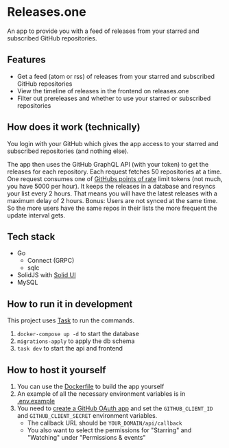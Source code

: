 # Releases.one

An app to provide you with a feed of releases from your starred and subscribed GitHub repositories.

## Features

- Get a feed (atom or rss) of releases from your starred and subscribed GitHub repositories
- View the timeline of releases in the frontend on releases.one
- Filter out prereleases and whether to use your starred or subscribed repositories

## How does it work (technically)

You login with your GitHub which gives the app access to your starred and subscribed repositories (and nothing else).

The app then uses the GitHub GraphQL API (with your token) to get the releases for each repository. Each request fetches 50 repositories at a time.
One request consumes one of [GitHubs points of rate](https://docs.github.com/en/graphql/overview/rate-limits-and-node-limits-for-the-graphql-api#primary-rate-limit) limit tokens (not much, you have 5000 per hour).
It keeps the releases in a database and resyncs your list every 2 hours.
That means you will have the latest releases with a maximum delay of 2 hours. Bonus: Users are not synced at the same time.
So the more users have the same repos in their lists the more frequent the update interval gets.

## Tech stack

- Go
    - Connect (GRPC)
    - sqlc
- SolidJS with [Solid UI](https://www.solid-ui.com/)
- MySQL

## How to run it in development

This project uses [Task](https://taskfile.dev/) to run the commands.

1. `docker-compose up -d` to start the database
2. `migrations-apply` to apply the db schema
2. `task dev` to start the api and frontend

## How to host it yourself

1. You can use the [Dockerfile](./Dockerfile) to build the app yourself
2. An example of all the necessary environment variables is in [.env.example](./.env.example)
3. You need to [create a GitHub OAuth app](https://docs.github.com/en/apps/creating-github-apps/registering-a-github-app/registering-a-github-app) and set the `GITHUB_CLIENT_ID` and `GITHUB_CLIENT_SECRET` environment variables.
    - The callback URL should be `YOUR_DOMAIN/api/callback`
    - You also want to select the permissions for "Starring" and "Watching" under "Permissions & events"
